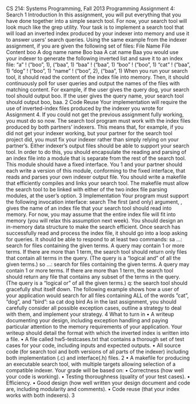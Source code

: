 CS 214: Systems Programming, Fall 2013
Programming Assignment 4: Search
1 Introduction
In this assignment, you will put everything that you have done together into a simple search tool.
For now, your search tool will look much like the grep utility.
Your task is to implement a search tool that will load an inverted index produced by your indexer
into memory and use it to answer users’ search queries. Using the same example from the indexer
assignment, if you are given the following set of files:
File Name File Content
boo A dog name name Boo
baa A cat name Baa
you would use your indexer to generate the following inverted list and save it to an index file:
“a” ! (“boo”, 1), (“baa”, 1)
“baa” ! (“baa”, 1)
“boo” ! (“boo”, 1)
“cat” ! (“baa”, 1)
“dog” ! (“boo”, 1)
“name” ! (“boo”, 2), (“baa”, 1)
When you run your search tool, it should read the content of the index file into memory. Then, it
should continuously poll for user queries and output the names of the files with matching content.
For example, if the user gives the query dog, your search tool should output boo. If the user gives
the query name, your search tool should output boo, baa.
2 Code Reuse
Your implementation will require the use of inverted-index files produced by the indexer you wrote
for Assignment 4. If you could not get the previous assignment fully working, you must do so now.
    The search tool program must work with the index files produced by both partners’
    indexers. This means that, for example, if you did not get your indexer working, but your partner
    for the search tool project did, you must fix your indexer rather than simply relying on your
        partner’s. Either indexer’s output files should be able to support your search tool.
        In order to do this, you should encapsulate the reading and parsing of an index file into a module
        that is separate from the rest of the search tool. This module should have a fixed interface. You
        1
        and your partner should each write a version of this module, conforming to the fixed interface, that
        reads and parses your own indexer output file.
        You should write a makefile that efficiently compiles and links your search tool. The makefile must
        allow the search tool to be linked with either of the two index file parsing modules, at the user’s
        option.
        3 Implementation
        Your program must support the following invocation interface:
        search <inverted-index file name>
        The first (and only) argument, <inverted-index file name>, gives the name of an index file that
        your search tool should read into memory. For now, you may assume that the entire index file will
        fit into memory (you will relax this assumption next week). You should design an in-memory data
        structure to make the search efficient.
        Once search has successfully read and process the index file, it should go into a loop asking for
        queries. It should be able to respond to at least two commands:
        sa <term> ...: search for files containing the given terms. A query may contain 1 or more terms.
        If there are more than 1 term, the search tool should return only files that contain all terms
        in the query. (The query is a “logical and” of all the given terms.)
        so <term> ...: search for files containing the given terms. A query may contain 1 or more terms.
        If there are more than 1 term, the search tool should return any file that contains any subset
        of the terms in the query. (The query is a “logical or” of all the given terms.)
        q: the search tool should gracefully shut itself down.
        The following example shows how a user of your application would search for all files containing
        ALL of the words ”cat”, ”dog”, and ”bird”:
        sa cat dog bird
        As in the last assignment, you should carefully consider all possible exception cases, outline a
        strategy to deal with them, and implement your strategy.
        4 What to turn in
        • A writeup documenting your design, including exception handling and paying particular
        attention to the memory requirements of your application. Your writeup should
        detail the format with which the inverted index is written into a file.
        • A file called hw5-testcases.txt that contains a thorough set of test cases for your code, including
        inputs and expected outputs.
        • All source code (for search tool and both versions of all parts of the indexer) including both
        implementation (.c) and interface(.h) files.
        2
        • A makefile for producing an executable search tool, with multiple targets allowing selection
        of a compatible indexer.
        Your grade will be based on:
        • Correctness (how well your code is working).
        • Testing thoroughness (quality of your test cases).
        • Efficiency.
        • Good design (how well written your design document and code are, including modularity and
        comments).
        • Code reuse (that your index works with both indexers).
        3
